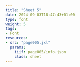 ```yaml
---
title: "Sheet 5"
date: 2024-09-03T18:47:43+01:00
type: font
weight: 5
tags:
- Font
resources:
- src: "page005.jxl"
  params:
    iiif: page005/info.json
    class: sheet
---
```

